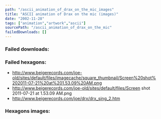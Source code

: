 ```yaml
---
path: "/ascii_animation_of_drax_on_the_mic_images"
title: "ASCII animation of Drax on the mic (images)"
date: "2002-11-28"
tags: ["animation","artwork","ascii"]
sourcePath: "/ascii_animation_of_drax_on_the_mic"
failedDownloads: []
---
```



### Failed downloads:

### Failed hexagons:
* http://www.beigerecords.com/joe-old/sites/default/files/imagecache/square_thumbnail/Screen%20shot%202011-07-21%20at%201.53.09%20AM.png
 * http://www.beigerecords.com/joe-old/sites/default/files/Screen shot 2011-07-21 at 1.53.09 AM.png
 * http://www.beigerecords.com/joe/drx/drx_sing_2.htm

### Hexagons images:
